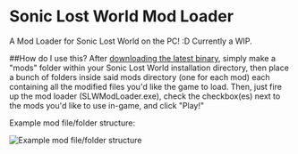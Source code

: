 # Sonic Lost World Mod Loader
A Mod Loader for Sonic Lost World on the PC! :D Currently a WIP.

##How do I use this?
After [downloading the latest binary](https://github.com/Radfordhound/SLW-Mod-Loader/releases/latest), simply make a "mods" folder within your Sonic Lost World installation directory, then place a bunch of folders inside said mods directory (one for each mod) each containing all the modified files you'd like the game to load. Then, just fire up the mod loader (SLWModLoader.exe), check the checkbox(es) next to the mods you'd like to use in-game, and click "Play!"

Example mod file/folder structure:

![Example mod file/folder structure](http://i.imgur.com/calFttb.png)
